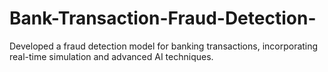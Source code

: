 # Bank-Transaction-Fraud-Detection-
Developed a fraud detection model for banking transactions, incorporating real-time simulation and advanced AI techniques.
